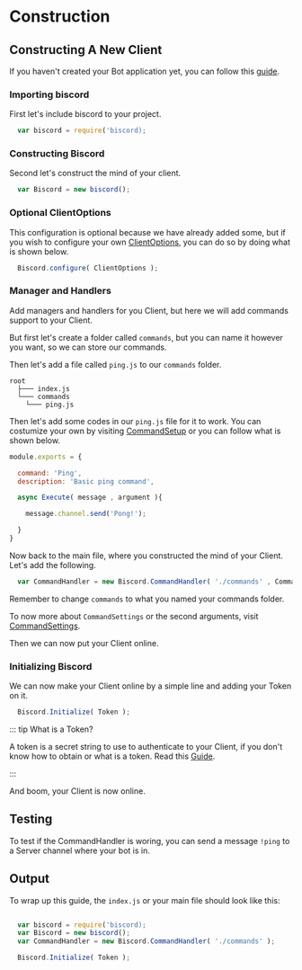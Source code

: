 # Construction

## Constructing A New Client

If you haven't created your Bot application yet, you can follow this [guide](https://discordjs.guide/preparations/setting-up-a-bot-application.html).

### Importing biscord

First let's include biscord to your project.

```javascript
  var biscord = require('biscord);
```

### Constructing Biscord

Second let's construct the mind of your client.

```javascript
  var Biscord = new biscord();
```

### Optional ClientOptions
This configuration is optional because we have already added some, but if you wish to configure your own [ClientOptions](https://discord.js.org/#/docs/main/stable/typedef/ClientOptions), you can do so by doing what is shown below.

```javascript
  Biscord.configure( ClientOptions );
```

### Manager and Handlers

Add managers and handlers for you Client, but here we will add commands support to your Client.

But first let's create a folder called `commands`, but you can name it however you want, so we can store our commands.

Then let's add a file called `ping.js` to our `commands` folder.

```
root
  ├─── index.js
  └─── commands
    └─── ping.js
```

Then let's add some codes in our `ping.js` file for it to work. You can costumize your own by visiting [CommandSetup](https://biscord.js.org/doc/typedefs/commandsetup.html) or you can follow what is shown below.

```javascript
module.exports = {

  command: 'Ping',
  description: 'Basic ping command',

  async Execute( message , argument ){

    message.channel.send('Pong!');

  }
}
```

Now back to the main file, where you constructed the mind of your Client. Let's add the following.

```javascript
  var CommandHandler = new Biscord.CommandHandler( './commands' , CommandSettings );
```

Remember to change `commands` to what you named your commands folder.

To now more about `CommandSettings` or the second arguments, visit [CommandSettings](https://biscord.js.org/doc/typedefs/commandsettings.html).

Then we can now put your Client online.

### Initializing Biscord

We can now make your Client online by a simple line and adding your Token on it.

```javascript
  Biscord.Initialize( Token );
```

::: tip What is a Token?

  A token is a secret string to use to authenticate to your Client, if you don't know how to obtain or what is a token. Read this [Guide](https://discordjs.guide/preparations/setting-up-a-bot-application.html).

:::

And boom, your Client is now online.

## Testing

To test if the CommandHandler is woring, you can send a message `!ping` to a Server channel where your bot is in.

## Output

To wrap up this guide, the `index.js` or your main file should look like this:

```javascript

  var biscord = require('biscord);
  var Biscord = new biscord();
  var CommandHandler = new Biscord.CommandHandler( './commands' );

  Biscord.Initialize( Token );
```

